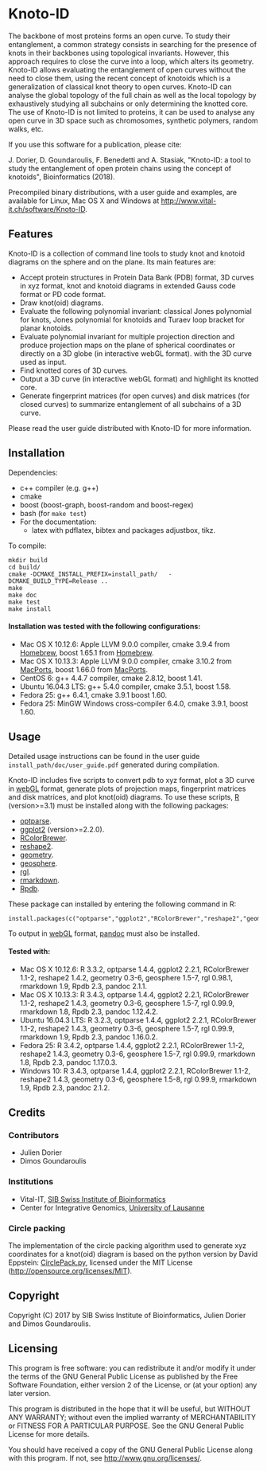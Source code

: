 Knoto-ID
========

The backbone of most proteins forms an open curve.  To study their
entanglement, a common strategy consists in searching for the presence
of knots in their backbones using topological invariants.  However,
this approach requires to close the curve into a loop, which alters
its geometry.  Knoto-ID allows evaluating the entanglement of
open curves without the need to close them, using the recent concept
of knotoids which is a generalization of classical knot theory to open
curves.  Knoto-ID can analyse the global topology of the full chain as
well as the local topology by exhaustively studying all subchains or
only determining the knotted core.  The use of Knoto-ID is not limited
to proteins, it can be used to analyse any open curve in 3D space such
as chromosomes, synthetic polymers, random walks, etc.

If you use this software for a publication, please cite:

J. Dorier, D. Goundaroulis, F. Benedetti and A. Stasiak, "Knoto-ID: a
tool to study the entanglement of open protein chains using the
concept of knotoids", Bioinformatics (2018).

Precompiled binary distributions, with a user guide and examples, are
available for Linux, Mac OS X and Windows at
<http://www.vital-it.ch/software/Knoto-ID>.

## Features

Knoto-ID is a collection of command line tools to study knot and
knotoid diagrams on the sphere and on the plane. Its main features
are:

* Accept protein structures in Protein Data Bank (PDB) format,
  3D curves in xyz format, knot and knotoid diagrams in extended Gauss
  code format or PD code format.
* Draw knot(oid) diagrams.
* Evaluate the following polynomial invariant: classical Jones
  polynomial for knots, Jones polynomial for knotoids and Turaev loop
  bracket for planar knotoids.
* Evaluate polynomial invariant for multiple projection direction and
  produce projection maps on the plane of spherical coordinates or
  directly on a 3D globe (in interactive webGL format).
  with the 3D curve used as input.
* Find knotted cores of 3D curves. 
* Output a 3D curve (in interactive webGL format) and highlight its
  knotted core.
* Generate fingerprint matrices (for open curves) and disk matrices
  (for closed curves) to summarize entanglement of all subchains of a
  3D curve.

Please read the user guide distributed with Knoto-ID for more information.
  

## Installation

Dependencies:
* c++ compiler (e.g. g++)
* cmake
* boost (boost-graph, boost-random and boost-regex)
* bash (for `make test`)
* For the documentation:
  * latex with pdflatex, bibtex and packages adjustbox, tikz.

To compile:
```
mkdir build
cd build/
cmake -DCMAKE_INSTALL_PREFIX=install_path/   -DCMAKE_BUILD_TYPE=Release .. 
make
make doc
make test
make install
```

#### Installation was tested with the following configurations:
* Mac OS X 10.12.6: Apple LLVM 9.0.0 compiler, cmake 3.9.4 from
  [Homebrew](https://brew.sh/), boost 1.65.1 from
  [Homebrew](https://brew.sh/).
* Mac OS X 10.13.3: Apple LLVM 9.0.0 compiler, cmake 3.10.2 from
  [MacPorts](https://www.macports.org/), boost 1.66.0 from
  [MacPorts](https://www.macports.org/).
* CentOS 6: g++ 4.4.7 compiler, cmake 2.8.12, boost 1.41.
* Ubuntu 16.04.3 LTS: g++ 5.4.0 compiler, cmake 3.5.1, boost 1.58.
* Fedora 25: g++ 6.4.1, cmake 3.9.1 boost 1.60.
* Fedora 25: MinGW Windows cross-compiler 6.4.0, cmake 3.9.1, boost 1.60.

## Usage

Detailed usage instructions can be found in the user guide
`install_path/doc/user_guide.pdf` generated during compilation.

Knoto-ID includes five scripts to convert pdb to xyz format, plot a 3D
curve in [webGL](https://www.khronos.org/webgl/) format, generate
plots of projection maps, fingerprint matrices and disk matrices, and
plot knot(oid) diagrams. To use these scripts, [R](https://www.R-project.org)
(version>=3.1) must be installed along with the following packages:

* [optparse](https://CRAN.R-project.org/package=optparse).
* [ggplot2](http://ggplot2.org) (version>=2.2.0).
* [RColorBrewer](https://CRAN.R-project.org/package=RColorBrewer).
* [reshape2](https://CRAN.R-project.org/package=reshape2).
* [geometry](https://CRAN.R-project.org/package=geometry).
* [geosphere](https://CRAN.R-project.org/package=geosphere).
* [rgl](https://CRAN.R-project.org/package=rgl).
* [rmarkdown](https://CRAN.R-project.org/package=rmarkdown).
* [Rpdb](https://CRAN.R-project.org/package=Rpdb).

These package can installed by entering the following command in R:
```
install.packages(c("optparse","ggplot2","RColorBrewer","reshape2","geometry","geosphere","rgl","rmarkdown","Rpdb"))
```

To output in [webGL](https://www.khronos.org/webgl/) format,
[pandoc](http://pandoc.org/) must also be installed.

#### Tested with:
* Mac OS X 10.12.6: R 3.3.2, optparse 1.4.4, ggplot2 2.2.1,
  RColorBrewer 1.1-2, reshape2 1.4.2, geometry 0.3-6, geosphere 1.5-7,
  rgl 0.98.1, rmarkdown 1.9, Rpdb 2.3, pandoc 2.1.1.
* Mac OS X 10.13.3: R 3.4.3, optparse 1.4.4, ggplot2 2.2.1,
  RColorBrewer 1.1-2, reshape2 1.4.3, geometry 0.3-6, geosphere 1.5-7,
  rgl 0.99.9, rmarkdown 1.8, Rpdb 2.3, pandoc 1.12.4.2.
* Ubuntu 16.04.3 LTS: R 3.2.3, optparse 1.4.4, ggplot2 2.2.1,
  RColorBrewer 1.1-2, reshape2 1.4.3, geometry 0.3-6, geosphere 1.5-7,
  rgl 0.99.9, rmarkdown 1.9, Rpdb 2.3, pandoc 1.16.0.2.
* Fedora 25: R 3.4.2, optparse 1.4.4, ggplot2 2.2.1, RColorBrewer 1.1-2,
  reshape2 1.4.3, geometry 0.3-6, geosphere 1.5-7, rgl 0.99.9,
  rmarkdown 1.8, Rpdb 2.3, pandoc 1.17.0.3.
* Windows 10: R 3.4.3, optparse 1.4.4, ggplot2 2.2.1, RColorBrewer 1.1-2,
  reshape2 1.4.3, geometry 0.3-6, geosphere 1.5-8, rgl 0.99.9,
  rmarkdown 1.9, Rpdb 2.3, pandoc 2.1.2.



## Credits

### Contributors

* Julien Dorier
* Dimos Goundaroulis

### Institutions

* Vital-IT, [SIB Swiss Institute of Bioinformatics](http://www.sib.swiss)
* Center for Integrative Genomics, [University of Lausanne](https://www.unil.ch)

### Circle packing

The implementation of the circle packing algorithm used to generate
xyz coordinates for a knot(oid) diagram is based on the python version
by David Eppstein: [CirclePack.py](http://www.ics.uci.edu/~eppstein/PADS/CirclePack.py),
licensed under the MIT License (<http://opensource.org/licenses/MIT>).

## Copyright

Copyright (C) 2017 by SIB Swiss Institute of Bioinformatics, Julien
Dorier and Dimos Goundaroulis.


## Licensing

This program is free software: you can redistribute it and/or modify
it under the terms of the GNU General Public License as published by
the Free Software Foundation, either version 2 of the License, or
(at your option) any later version.

This program is distributed in the hope that it will be useful,
but WITHOUT ANY WARRANTY; without even the implied warranty of
MERCHANTABILITY or FITNESS FOR A PARTICULAR PURPOSE.  See the
GNU General Public License for more details.

You should have received a copy of the GNU General Public License
along with this program.  If not, see <http://www.gnu.org/licenses/>.
